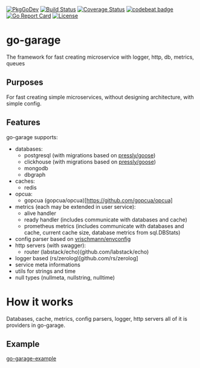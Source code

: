 [![PkgGoDev](https://pkg.go.dev/badge/github.com/soldatov-s/go-garage?status.svg)](https://pkg.go.dev/github.com/soldatov-s/go-garage)
[![Build Status](https://app.travis-ci.com/soldatov-s/go-garage.svg?branch=main)](https://app.travis-ci.com/soldatov-s/go-garage)
[![Coverage Status](http://codecov.io/github/soldatov-s/go-garage/coverage.svg?branch=master)](http://codecov.io/github/soldatov-s/go-garage?branch=master)
[![codebeat badge](https://codebeat.co/badges/d737dbca-7067-4d62-84a3-8f0df0b8958a)](https://codebeat.co/projects/github-com-soldatov-s-go-garage-main)
[![Go Report Card](https://goreportcard.com/badge/github.com/soldatov-s/go-garage)](https://goreportcard.com/report/github.com/soldatov-s/go-garage)
[![License](https://img.shields.io/badge/License-MIT-blue.svg)](https://opensource.org/licenses/MIT)

# go-garage
The framework for fast creating microservice with logger, http, db, metrics, queues

## Purposes
For fast creating simple microservices, without designing architecture, with simple config.

## Features
go-garage supports:  
* databases:
  * postgresql (with migrations based on [pressly/goose](https://github.com/pressly/goose))
  * clickhouse (with migrations based on [pressly/goose](https://github.com/pressly/goose))
  * mongodb
  * dbgraph
* caches:
  * redis
* opcua:
  * gopcua (gopcua/opcua)[https://github.com/gopcua/opcua]
* metrics (each may be extended in user service):
  * alive handler
  * ready handler (includes communicate with databases and cache)
  * prometheus metrics (includes communicate with databases and cache, current cache size, database metrics from sql.DBStats)
* config parser based on [vrischmann/envconfig](github.com/vrischmann/envconfig)
* http servers (with swagger):
  * router (labstack/echo)(github.com/labstack/echo)
* logger based (rs/zerolog)[github.com/rs/zerolog] 
* service meta informations
* utils for strings and time
* null types (nullmeta, nullstring, nulltime)

# How it works
Databases, cache, metrics, config parsers, logger, http servers all of it is providers in go-garage.

## Example
[go-garage-example](https://github.com/soldatov-s/go-garage-example)